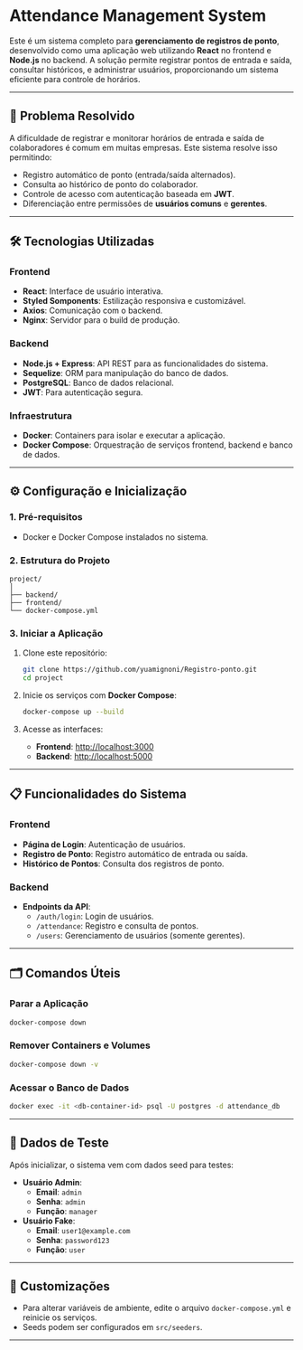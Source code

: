 # Attendance Management System

Este é um sistema completo para **gerenciamento de registros de ponto**, desenvolvido como uma aplicação web utilizando **React** no frontend e **Node.js** no backend. A solução permite registrar pontos de entrada e saída, consultar históricos, e administrar usuários, proporcionando um sistema eficiente para controle de horários.

---

## 🚀 **Problema Resolvido**
A dificuldade de registrar e monitorar horários de entrada e saída de colaboradores é comum em muitas empresas. Este sistema resolve isso permitindo:
- Registro automático de ponto (entrada/saída alternados).
- Consulta ao histórico de ponto do colaborador.
- Controle de acesso com autenticação baseada em **JWT**.
- Diferenciação entre permissões de **usuários comuns** e **gerentes**.

---

## 🛠️ **Tecnologias Utilizadas**
### **Frontend**
- **React**: Interface de usuário interativa.
- **Styled Somponents**: Estilização responsiva e customizável.
- **Axios**: Comunicação com o backend.
- **Nginx**: Servidor para o build de produção.

### **Backend**
- **Node.js + Express**: API REST para as funcionalidades do sistema.
- **Sequelize**: ORM para manipulação do banco de dados.
- **PostgreSQL**: Banco de dados relacional.
- **JWT**: Para autenticação segura.

### **Infraestrutura**
- **Docker**: Containers para isolar e executar a aplicação.
- **Docker Compose**: Orquestração de serviços frontend, backend e banco de dados.

---

## ⚙️ **Configuração e Inicialização**

### **1. Pré-requisitos**
- Docker e Docker Compose instalados no sistema.

### **2. Estrutura do Projeto**
```
project/
│
├── backend/
├── frontend/
└── docker-compose.yml
```

### **3. Iniciar a Aplicação**
1. Clone este repositório:
   ```bash
   git clone https://github.com/yuamignoni/Registro-ponto.git
   cd project
   ```

2. Inicie os serviços com **Docker Compose**:
   ```bash
   docker-compose up --build
   ```

3. Acesse as interfaces:
    - **Frontend**: [http://localhost:3000](http://localhost:3000)
    - **Backend**: [http://localhost:5000](http://localhost:5000)

---

## 📋 **Funcionalidades do Sistema**
### **Frontend**
- **Página de Login**: Autenticação de usuários.
- **Registro de Ponto**: Registro automático de entrada ou saída.
- **Histórico de Pontos**: Consulta dos registros de ponto.

### **Backend**
- **Endpoints da API**:
    - `/auth/login`: Login de usuários.
    - `/attendance`: Registro e consulta de pontos.
    - `/users`: Gerenciamento de usuários (somente gerentes).

---

## 🗂️ **Comandos Úteis**

### **Parar a Aplicação**
```bash
docker-compose down
```

### **Remover Containers e Volumes**
```bash
docker-compose down -v
```

### **Acessar o Banco de Dados**
```bash
docker exec -it <db-container-id> psql -U postgres -d attendance_db
```

---

## 🧪 **Dados de Teste**
Após inicializar, o sistema vem com dados seed para testes:
- **Usuário Admin**:
    - **Email**: `admin`
    - **Senha**: `admin`
    - **Função**: `manager`
- **Usuário Fake**:
    - **Email**: `user1@example.com`
    - **Senha**: `password123`
    - **Função**: `user`

---

## 🔧 **Customizações**
- Para alterar variáveis de ambiente, edite o arquivo `docker-compose.yml` e reinicie os serviços.
- Seeds podem ser configurados em `src/seeders`.

---
